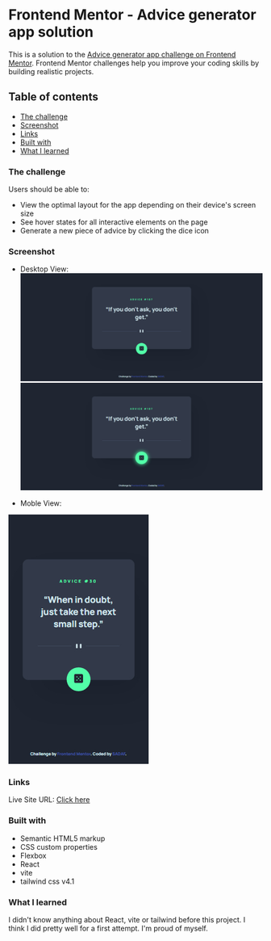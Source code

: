 # Frontend Mentor - Advice generator app solution

This is a solution to the [Advice generator app challenge on Frontend Mentor](https://www.frontendmentor.io/challenges/advice-generator-app-QdUG-13db). Frontend Mentor challenges help you improve your coding skills by building realistic projects.

## Table of contents

  - [The challenge](#the-challenge)
  - [Screenshot](#screenshot)
  - [Links](#links)
  - [Built with](#built-with)
  - [What I learned](#what-i-learned)



### The challenge

Users should be able to:

- View the optimal layout for the app depending on their device's screen size
- See hover states for all interactive elements on the page
- Generate a new piece of advice by clicking the dice icon


### Screenshot
- Desktop View:
![Desktap View](/src/assets/desktop.jpg)
![Desktap-hover View](/src/assets/desktop-hover.jpg)

- Moble View:

![Mobile View](/src/assets/mobile-view.jpg)

### Links

 Live Site URL: [Click here](https://sadafes.github.io/advice-generator-app)
 


### Built with

- Semantic HTML5 markup
- CSS custom properties
- Flexbox
- React
- vite
- tailwind css v4.1



### What I learned


I didn't know anything about React, vite or tailwind before this project. I think I did pretty well for a first attempt. I'm proud of myself.

